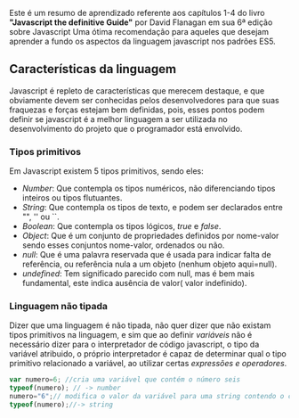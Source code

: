 
Este é um resumo de aprendizado referente aos capítulos 1-4 do livro **"Javascript the definitive Guide"** por David Flanagan
em sua 6ª edição sobre Javascript Uma ótima recomendação para aqueles que desejam aprender a fundo os aspectos da linguagem 
javascript nos padrões ES5.

## Características da linguagem
Javascript é repleto de características que merecem destaque, e que obviamente devem ser conhecidas pelos desenvolvedores
para que suas fraquezas e forças estejam bem definidas, pois, esses pontos podem definir se javascript é a melhor linguagem a ser
utilizada no desenvolvimento do projeto que o programador está envolvido.

### Tipos primitivos
Em Javascript existem 5 tipos primitivos, sendo eles:
* _Number_:  Que contempla os tipos numéricos, não diferenciando tipos inteiros ou tipos flutuantes.
* _String_:  Que contempla os tipos de texto, e podem ser declarados entre "", '' ou ``.
* _Boolean_: Que contempla os tipos lógicos, _true_ e _false_.
* _Object_:  Que é um conjunto de propriedades definidos por nome-valor sendo esses conjuntos nome-valor, ordenados ou não.
* _null_: Que é uma palavra reservada que é usada para indicar falta de referência, ou referência nula a um objeto (nenhum objeto aqui=null).
* _undefined_: Tem significado parecido com null, mas é bem mais fundamental, este indica ausência de valor( valor indefinido).

### Linguagem não tipada
Dizer que uma linguagem é não tipada, não quer dizer que não existam tipos primitivos na linguagem, e sim que ao definir *variáveis*
não é necessário dizer para o interpretador de código javascript, o tipo da variável atribuido, o próprio interpretador é capaz de
determinar qual o tipo primitivo relacionado a variável, ao utilizar certas _expressões e operadores_.
```js
var numero=6; //cria uma variável que contém o número seis
typeof(numero); // -> number
numero="6";// modifica o valor da variável para uma string contendo o caractere 6
typeof(numero);//-> string
```
